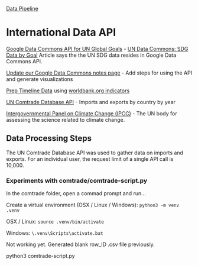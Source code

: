 [Data Pipeline](../)
# International Data API

[Google Data Commons API for UN Global Goals](https://blog.google/technology/ai/google-ai-data-un-global-goals/) - [UN Data Commons: SDG Data by Goal](https://unstats.un.org/UNSDWebsite/undatacommons/sdgs)
Article says the the UN SDG data resides in Google Data Commons API.

[Update our Google Data Commons notes page](../../localsite/info/data/datacommons/) - Add steps for using the API and generate visualizations

[Prep Timeline Data](../timelines/) using [worldbank.org indicators](https://github.com/phiresky/world-development-indicators-sqlite/)



[UN Comtrade Database API](https://comtrade.un.org/data/dev/portal/) - Imports and exports by country by year

[Intergovernmental Panel on Climate Change (IPCC)](https://www.ipcc.ch) - The UN body for assessing the science related to climate change.

## Data Processing Steps

The UN Comtrade Database API was used to gather data on imports and exports.
For an individual user, the request limit of a single API call is 10,000. 


### Experiments with comtrade/comtrade-script.py

In the comtrade folder, open a commad prompt and run...

Create a virtual environment (OSX / Linux / Windows):
`python3 -m venv .venv`

OSX / Linux:
`source .venv/bin/activate`

Windows:
`\.venv\Scripts\activate.bat`


Not working yet. Generated blank row_ID .csv file previously. 

python3 comtrade-script.py